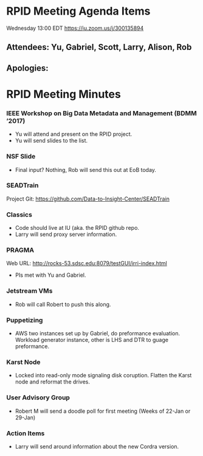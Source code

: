# RPID Meeting Agenda Items
Wednesday 13:00 EDT
https://iu.zoom.us/j/300135894
   
## Attendees: Yu, Gabriel, Scott, Larry, Alison, Rob
## Apologies: 
   
# RPID Meeting Minutes

### IEEE Workshop on Big Data Metadata and Management (BDMM ’2017)
   * Yu will attend and present on the RPID project.
   * Yu will send slides to the list. 
  
### NSF Slide
   * Final input? Nothing, Rob will send this out at EoB today. 

### SEADTrain
Project Git:
https://github.com/Data-to-Insight-Center/SEADTrain

### Classics
   * Code should live at IU (aka. the RPID github repo.
   * Larry will send proxy server information.
   
### PRAGMA
Web URL: http://rocks-53.sdsc.edu:8079/testGUI/irri-index.html
   * PIs met with Yu and Gabriel. 

### Jetstream VMs
   * Rob will call Robert to push this along. 
  
### Puppetizing
   * AWS two instances set up by Gabriel, do preformance evaluation. Workload generator instance, other is LHS and DTR to guage preformance.

### Karst Node
   * Locked into read-only mode signaling disk coruption. Flatten the Karst node and reformat the drives. 

### User Advisory Group
   * Robert M will send a doodle poll for first meeting (Weeks of 22-Jan or 29-Jan)

### Action Items
   * Larry will send around information about the new Cordra version. 
